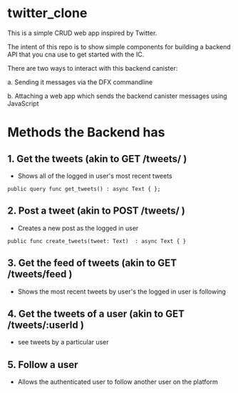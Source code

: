 # twitter_clone

This is a simple CRUD web app inspired by Twitter.

The intent of this repo is to show simple components for building a backend API that you cna use to get started with the IC.

There are two ways to interact with this backend canister:

a. Sending it messages via the DFX commandline

b. Attaching a web app which sends the backend canister messages using JavaScript

# Methods the Backend has

## 1. Get the tweets (akin to GET /tweets/ )
- Shows all of the logged in user's most recent tweets

`public query func get_tweets() : async Text { };`

## 2. Post a tweet (akin to POST /tweets/ )
- Creates a new post as the logged in user

`public func create_tweets(tweet: Text)  : async Text { }`

## 3. Get the feed of tweets (akin to GET /tweets/feed )
- Shows the most recent tweets by user's the logged in user is following

## 4. Get the tweets of a user (akin to GET /tweets/:userId )
- see tweets by a particular user

## 5. Follow a user
- Allows the authenticated user to follow another user on the platform